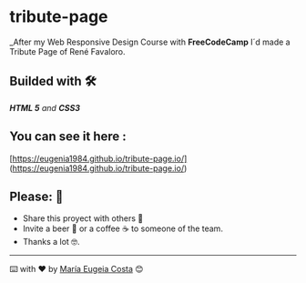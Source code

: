 # tribute-page
_After my  Web Responsive Design Course with **FreeCodeCamp** I´d made a Tribute Page of René Favaloro. 

## Builded with 🛠️

_**HTML 5** and **CSS3**_

## You can see it here : 
[https://eugenia1984.github.io/tribute-page.io/] (https://eugenia1984.github.io/tribute-page.io/)

## Please: 🎁

* Share this proyect with others 📢
* Invite a beer 🍺 or a coffee ☕  to someone of the team. 
* Thanks a lot 🤓.


---
⌨️ with ❤️ by [María Eugeia Costa](https://github.com/eugenia1984) 😊
